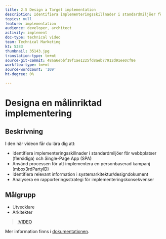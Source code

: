```yaml
---
title: 2.5 Design a Target implementation
description: Identifiera implementeringsskillnader i standardmiljöer för webbplatser (flersidiga) och Single-Page App (SPA), använd processen för att implementera en personbaserad kampanj (mbox3rdPartyID), identifiera relevant information i systemarkitektur/designdokument, analysera en rapporteringsstrategi för implementeringskonsekvenser
topics: null
feature: implementation
audience: developer, architect
activity: implement
doc-type: technical video
team: Technical Marketing
kt: 5383
thumbnail: 35143.jpg
translation-type: tm+mt
source-git-commit: 48aa6ebbf19f1ae1225fd8aeb77912d91ee0cf8e
workflow-type: tm+mt
source-wordcount: '109'
ht-degree: 0%

---
```



# Designa en målinriktad implementering

## Beskrivning

I den här videon får du lära dig att:

* Identifiera implementeringsskillnader i standardmiljöer för webbplatser (flersidiga) och Single-Page App (SPA)
* Använd processen för att implementera en personbaserad kampanj (mbox3rdPartyID)
* Identifiera relevant information i systemarkitektur/designdokument
* Analysera en rapporteringsstrategi för implementeringskonsekvenser

## Målgrupp

* Utvecklare
* Arkitekter

>[!VIDEO](https://video.tv.adobe.com/v/35143/?quality=12)

Mer information finns i [dokumentationen](https://docs.adobe.com/content/help/en/target/using/implement-target/implementing-target.html).
